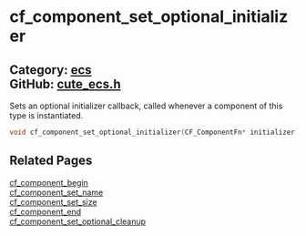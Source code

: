[//]: # (This file is automatically generated by Cute Framework's docs parser.)
[//]: # (Do not edit this file by hand!)
[//]: # (See: https://github.com/RandyGaul/cute_framework/blob/master/samples/docs_parser.cpp)
[](../header.md ':include')

# cf_component_set_optional_initializer

Category: [ecs](/api_reference?id=ecs)  
GitHub: [cute_ecs.h](https://github.com/RandyGaul/cute_framework/blob/master/include/cute_ecs.h)  
---

Sets an optional initializer callback, called whenever a component of this type is instantiated.

```cpp
void cf_component_set_optional_initializer(CF_ComponentFn* initializer, void* udata);
```

## Related Pages

[cf_component_begin](/ecs/cf_component_begin.md)  
[cf_component_set_name](/ecs/cf_component_set_name.md)  
[cf_component_set_size](/ecs/cf_component_set_size.md)  
[cf_component_end](/ecs/cf_component_end.md)  
[cf_component_set_optional_cleanup](/ecs/cf_component_set_optional_cleanup.md)  
